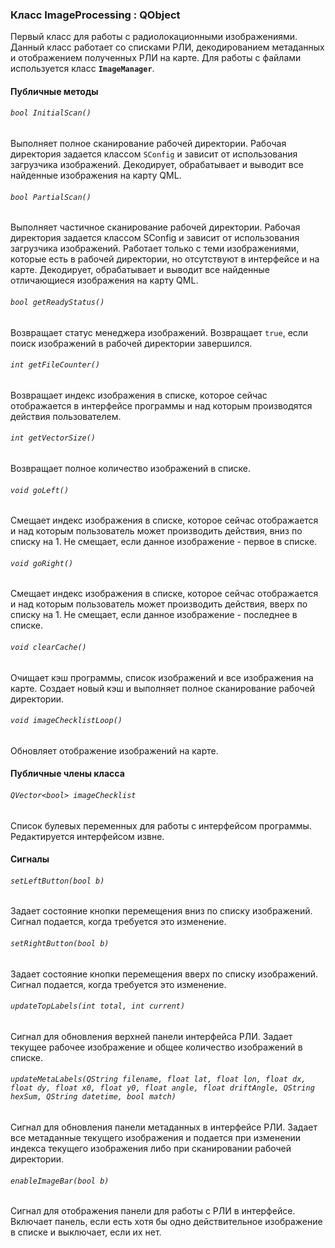 ### Класс ImageProcessing  :  QObject

Первый класс для работы с радиолокационными изображениями. Данный класс работает со списками РЛИ, декодированием метаданных и отображением полученных РЛИ на карте. Для работы с файлами используется класс **`ImageManager`**.

#### Публичные методы

###### `bool InitialScan()`

Выполняет полное сканирование рабочей директории. Рабочая директория задается классом `SConfig` и зависит от использования загрузчика изображений. Декодирует, обрабатывает и выводит все найденные изображения на карту QML.

###### `bool PartialScan()`

Выполняет частичное сканирование рабочей директории. Рабочая директория задается классом SConfig и зависит от использования загрузчика изображений. Работает только с теми изображениями, которые есть в рабочей директории, но отсутствуют в интерфейсе и на карте. Декодирует, обрабатывает и выводит все найденные отличающиеся изображения на карту QML.

###### `bool getReadyStatus()`

Возвращает статус менеджера изображений. Возвращает `true`, если поиск изображений в рабочей директории завершился.

###### `int getFileCounter()`

Возвращает индекс изображения в списке, которое сейчас отображается в интерфейсе программы и над которым производятся действия пользователем.

###### `int getVectorSize()`

Возвращает полное количество изображений в списке.

###### `void goLeft()`

Смещает индекс изображения в списке, которое сейчас отображается и над которым пользователь может производить действия, вниз по списку на 1. Не смещает, если данное изображение - первое в списке.

###### `void goRight()`

Смещает индекс изображения в списке, которое сейчас отображается и над которым пользователь может производить действия, вверх по списку на 1. Не смещает, если данное изображение - последнее в списке.

###### `void clearCache()`

Очищает кэш программы, список изображений и все изображения на карте. Создает новый кэш и выполняет полное сканирование рабочей директории.

###### `void imageChecklistLoop()`

Обновляет отображение изображений на карте.

#### Публичные члены класса

###### `QVector<bool> imageChecklist`

Список булевых переменных для работы с интерфейсом программы. Редактируется интерфейсом извне.

#### Сигналы

###### `setLeftButton(bool b)`

Задает состояние кнопки перемещения вниз по списку изображений. Сигнал подается, когда требуется это изменение.

###### `setRightButton(bool b)`

Задает состояние кнопки перемещения вверх по списку изображений. Сигнал подается, когда требуется это изменение.

###### `updateTopLabels(int total, int current)`

Сигнал для обновления верхней панели интерфейса РЛИ. Задает текущее рабочее изображение и общее количество изображений в списке.

###### `updateMetaLabels(QString filename, float lat, float lon, float dx, float dy, float x0, float y0, float angle, float driftAngle, QString hexSum, QString datetime, bool match)`

Сигнал для обновления панели метаданных в интерфейсе РЛИ. Задает все метаданные текущего изображения и подается при изменении индекса текущего изображения либо при сканировании рабочей директории.

###### `enableImageBar(bool b)`

Сигнал для отображения панели для работы с РЛИ в интерфейсе. Включает панель, если есть хотя бы одно действительное изображение в списке и выключает, если их нет.

